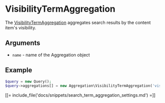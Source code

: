 # VisibilityTermAggregation

The [VisibilityTermAggregation](../../api/php_api/php_api_reference/classes/Ibexa-Contracts-Core-Repository-Values-Content-Query-Aggregation-VisibilityTermAggregation.html) aggregates search results by the content item's visibility.

## Arguments

- `name` - name of the Aggregation object

## Example

``` php
$query = new Query();
$query->aggregations[] = new Aggregation\VisibilityTermAggregation('visibility');
```

[[= include_file('docs/snippets/search_term_aggregation_settings.md') =]]
